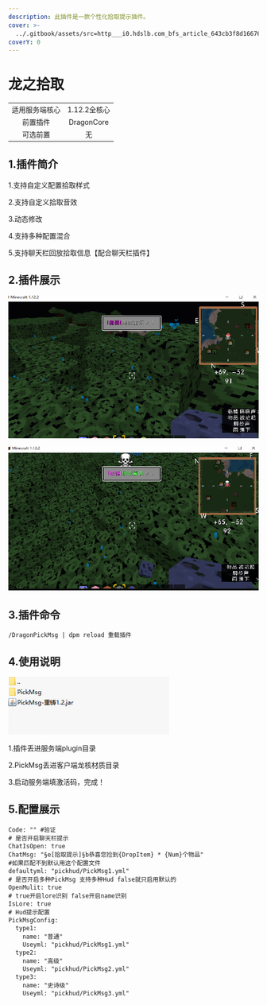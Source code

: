 ```yaml
---
description: 此插件是一款个性化拾取提示插件。
cover: >-
  ../.gitbook/assets/src=http___i0.hdslb.com_bfs_article_643cb3f8d166763b7f2ea894adeffe7b93301acb.jpg&refer=http___i0.hdslb.jpg
coverY: 0
---
```


# 龙之拾取

|         |            |
| :-----: | :--------: |
| 适用服务端核心 |  1.12.2全核心 |
|   前置插件  | DragonCore |
|   可选前置  |      无     |

## 1.插件简介

1.支持自定义配置拾取样式&#x20;

2.支持自定义拾取音效&#x20;

3.动态修改&#x20;

4.支持多种配置混合

5.支持聊天栏回放拾取信息【配合聊天栏插件】

## 2.插件展示

![](<../.gitbook/assets/image (6) (1) (1) (1).png>)

![](<../.gitbook/assets/image (5) (1) (1).png>)

## 3.插件命令

```
/DragonPickMsg | dpm reload 重载插件
```

## 4.使用说明

![](<../.gitbook/assets/image (3).png>)

1.插件丢进服务端plugin目录

2.PickMsg丢进客户端龙核材质目录

3.启动服务端填激活码，完成！



## 5.配置展示

```
Code: "" #验证
# 是否开启聊天栏提示
ChatIsOpen: true
ChatMsg: "§e[拾取提示]§b恭喜您捡到{DropItem} * {Num}个物品"
#如果匹配不到默认用这个配置文件
defaultyml: "pickhud/PickMsg1.yml"
# 是否开启多种PickMsg 支持多种Hud false就只启用默认的
OpenMulit: true
# true开启lore识别 false开启name识别
IsLore: true
# Hud提示配置
PickMsgConfig:
  type1:
    name: "普通"
    Useyml: "pickhud/PickMsg1.yml"
  type2:
    name: "高级"
    Useyml: "pickhud/PickMsg2.yml"
  type3:
    name: "史诗级"
    Useyml: "pickhud/PickMsg3.yml"
```
